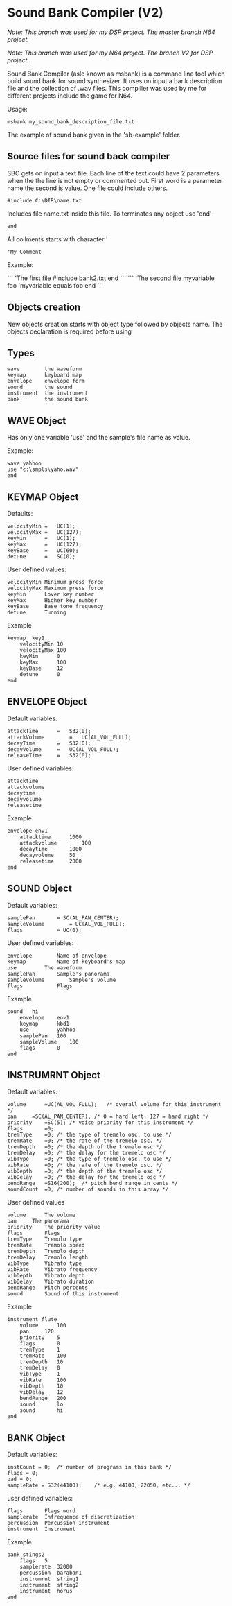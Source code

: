 # Sound Bank Compiler (V2)

_Note: This branch was used for my DSP project. The master branch N64 project._

_Note: This branch was used for my N64 project. The branch V2 for DSP project._

Sound Bank Compiler (aslo known as msbank) is a command line tool which build sound bank for sound synthesizer. It uses on input a bank description file and the collection of .wav files. This compiller was used by me for different projects include the game for N64.

Usage:
```
msbank my_sound_bank_description_file.txt
```

The example of sound bank given in the 'sb-example' folder.

## Source files for sound back compiler

SBC gets on input a text file. Each line of the text could have 2 parameters when the the line is not empty or commented out. First word is a parameter name the second is value.
One file could include others.
```
#include C:\DIR\name.txt
```
Includes file name.txt inside this file. To terminates any object use 'end'

```
end
```

All collments starts with character '
```
'My Comment
```

Example:

<file bank.txt>
```
'The first file
#include bank2.txt	
end	
```
	
<file bank2.txt>
```
'The second file
myvariable foo	'myvariable equals foo
end	
```

## Objects creation

New objects creation starts with object type followed by objects name. The objects declaration is required before using

## Types
```
wave		the waveform
keymap		keyboard map
envelope	envelope form
sound		the sound 
instrument	the instrument
bank		the sound bank
```
## WAVE Object

Has only one variable 'use' and the sample's file name as value.

Example:
```
wave yahhoo
use	"c:\smpls\yaho.wav"
end
```

## KEYMAP Object

Defaults:
```
velocityMin	=	UC(1);
velocityMax	=	UC(127);
keyMin		=	UC(1);
keyMax		=	UC(127);
keyBase		=	UC(60);
detune		=	SC(0);
```
User defined values:
```
velocityMin	Minimum press force
velocityMax	Maximum press force
keyMin		Lover key number
keyMax		Higher key number
keyBase		Base tone frequency
detune		Tunning
```
Example
```
keymap 	key1
	velocityMin	10
	velocityMax	100
	keyMin		0
	keyMax		100
	keyBase		12
	detune		0
end
```

## ENVELOPE Object

Default variables:
```
attackTime		=	S32(0);	
attackVolume		=	UC(AL_VOL_FULL);
decayTime		=	S32(0);
decayVolume		=	UC(AL_VOL_FULL); 
releaseTime		=	S32(0);
```
User defined variables:
```
attacktime
attackvolume
decaytime
decayvolume
releasetime
```
Example
```
envelope env1
	attacktime		1000
	attackvolume		100
	decaytime		1000
	decayvolume		50
	releasetime		2000
end
```

## SOUND Object

Default variables:
```
samplePan		= SC(AL_PAN_CENTER);
sampleVolume		= UC(AL_VOL_FULL);
flags			= UC(0);
```
User defined variables:
```
envelope		Name of envelope
keymap			Name of keyboard's map
use			The waveform
samplePan		Sample's panorama
sampleVolume		Sample's volume
flags			Flags
```
Example
```
sound 	hi
	envelope	env1
	keymap 		kbd1
	use			yahhoo
	samplePan	100
	sampleVolume	100
	flags		0
end
```

## INSTRUMRNT Object

Default variables:
```
volume		=UC(AL_VOL_FULL);   /* overall volume for this instrument */
pan		=SC(AL_PAN_CENTER); /* 0 = hard left, 127 = hard right */
priority	=SC(5);	/* voice priority for this instrument */
flags		=0;
tremType	=0;	/* the type of tremelo osc. to use */
tremRate	=0;	/* the rate of the tremelo osc. */
tremDepth	=0;	/* the depth of the tremelo osc */
tremDelay	=0;	/* the delay for the tremelo osc */
vibType		=0;	/* the type of tremelo osc. to use */
vibRate		=0;	/* the rate of the tremelo osc. */
vibDepth	=0;	/* the depth of the tremelo osc */
vibDelay	=0;	/* the delay for the tremelo osc */
bendRange	=S16(200);	/* pitch bend range in cents */
soundCount	=0;	/* number of sounds in this array */
```
User defined values
```
volume		The volume
pan		The panorama
priority	The priority value
flags		Flags
tremType	Tremolo type
tremRate	Tremolo speed
tremDepth	Tremolo depth
tremDelay	Tremolo length
vibType		Vibrato type
vibRate		Vibrato frequency
vibDepth	Vibrato depth
vibDelay	Vibrato duration
bendRange	Pitch percents
sound		Sound of this instrument
```
Example
```
instrument flute
	volume		100
	pan		120
	priority	5
	flags		0
	tremType	1
	tremRate	100
	tremDepth	10
	tremDelay	0
	vibType		1
	vibRate		100
	vibDepth	10
	vibDelay	12
	bendRange	200
	sound		lo
	sound		hi
end
```

## BANK Object

Default variables:
```
instCount = 0;	/* number of programs in this bank */
flags = 0;
pad = 0;
sampleRate = S32(44100);	/* e.g. 44100, 22050, etc... */
```
user defined variables:
```
flags		Flags word
samplerate	Infrequence of discretization
percussion	Percussion instrument
instrument	Instrument
```
Example
```
bank stings2
	flags	5
	samplerate	32000
	percussion	baraban1
	instrumrnt	string1
	instrument	string2
	instrument	horus
end
```
